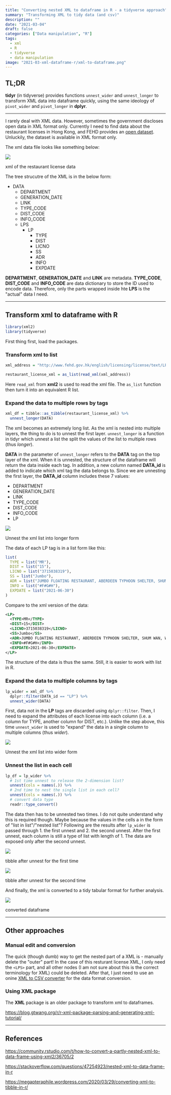 ```yaml
---
title: "Converting nested XML to dataframe in R - a tidyverse approach"
summary: "Transforming XML to tidy data (and csv)"
description: ""
date: "2021-03-04"
draft: false
categories: ["Data manipulation", "R"]
tags:
  - xml
  - R
  - tidyverse
  - data manipulation
image: "2021-03-xml-dataframe-r/xml-to-dataframe.png"
---
```


## TL;DR

**tidyr** (in tidyverse) provides functions `unnest_wider` and `unnest_longer` to transform XML data into dataframe quickly, using the same ideology of `pivot_wider` and `pivot_longer` in **dplyr**.

---

I rarely deal with XML data. However, sometimes the government discloses open data in XML format only. Currently I need to find data about the restaurant licenses in Hong Kong, and FEHD provides an [open dataset](https://data.gov.hk/en-data/dataset/hk-fehd-fehdlmis-restaurant-licences/resource/05053ecc-623a-415f-b703-5f785edd482c). Unluckily, the dataset is available in XML format only.

The xml data file looks like something below:

![](/post/2021-03-xml-dataframe-r/xml-view.png)
<figcaption>xml of the restaurant license data</figcaption>

The tree strucutre of the XML is in the below form:

- DATA
  - DEPARTMENT
  - GENERATION_DATE
  - LINK
  - TYPE_CODE
  - DIST_CODE
  - INFO_CODE
  - LPS
    - LP
      - TYPE
      - DIST
      - LICNO
      - SS
      - ADR
      - INFO
      - EXPDATE

**DEPARTMENT**, **GENERATION_DATE** and **LINK** are metadata. **TYPE_CODE**, **DIST_CODE** and **INFO_CODE** are data dictionary to store the ID used to encode data. Therefore, only the parts wrapped inside hte **LPS** is the "actual" data I need.

---

## Transform xml to dataframe with R

```r
library(xml2)
library(tidyverse)
```

First thing first, load the packages.

### Transform xml to list

```r
xml_address = "http://www.fehd.gov.hk/english/licensing/license/text/LP_Restaurants_EN.XML"

restaurant_license_xml = as_list(read_xml(xml_address))
```

Here `read_xml` from **xml2** is used to read the xml file. The `as_list` function then turn it into an equivalent R list.

### Expand the data to multiple rows by tags

```r
xml_df = tibble::as_tibble(restaurant_license_xml) %>%
  unnest_longer(DATA)
```

The xml becomes an extremely long list. As the xml is nested into multiple layers, the thing to do is to unnest the first layer. `unnest_longer` is a function in tidyr which unnest a list the split the values of the list to multiple rows (thus *longer*).

**DATA** in the parameter of `unnest_longer` refers to the **DATA** tag on the top layer of the xml. When it is unnested, the structure of the dataframe will return the data inside each tag. In addition, a new column named **DATA_id** is added to indicate which xml tag the data belongs to. Since we are unnesting the first layer, the **DATA_id** column includes these 7 values:

  - DEPARTMENT
  - GENERATION_DATE
  - LINK
  - TYPE_CODE
  - DIST_CODE
  - INFO_CODE
  - LP


![](/post/2021-03-xml-dataframe-r/unnest-longer.png)
<figcaption>Unnest the xml list into longer form</figcaption>

The data of each LP tag is in a list form like this:

```r
list(
  TYPE = list("MR"),
  DIST = list("15"),
  LICNO = list("3715038319"),
  SS = list("Jumbo"),
  ADR = list("JUMBO FLOATING RESTAURANT, ABERDEEN TYPHOON SHELTER, SHUM WAN, WONG CHUK HANG, SOUTHERN, HONG KONG"), 
  INFO = list("#F#G#H"),
  EXPDATE = list("2021-06-30")
)
```

Compare to the xml version of the data:

```xml
<LP>
  <TYPE>MR</TYPE>
  <DIST>15</DIST>
  <LICNO>3715038319</LICNO>
  <SS>Jumbo</SS>
  <ADR>JUMBO FLOATING RESTAURANT, ABERDEEN TYPHOON SHELTER, SHUM WAN, WONG CHUK HANG, SOUTHERN, HONG KONG</ADR>
  <INFO>#F#G#H</INFO>
  <EXPDATE>2021-06-30</EXPDATE>
</LP>
```

The structure of the data is thus the same. Still, it is easier to work with list in R.

### Expand the data to multiple columns by tags

```r
lp_wider = xml_df %>%
  dplyr::filter(DATA_id == "LP") %>%
  unnest_wider(DATA) 
```

First, data not in the **LP** tags are discarded using `dplyr::filter`. Then, I need to expand the attributes of each license into each column (i.e. a column for TYPE, another column for DIST, etc.). Unlike the step above, this time `unnest_wider` is used to "expand" the data in a single column to multiple columns (thus *wider*).

![](/post/2021-03-xml-dataframe-r/unnest-wider.png)
<figcaption>Unnest the xml list into wider form</figcaption>

### Unnest the list in each cell

```r
lp_df = lp_wider %>%
  # 1st time unnest to release the 2-dimension list?
  unnest(cols = names(.)) %>%
  # 2nd time to nest the single list in each cell?
  unnest(cols = names(.)) %>%
  # convert data type
  readr::type_convert() 
```

The data then has to be unnested two times. I do not quite understand why this is required though. Maybe because the values in the cells a in the form of "list in list"/"nested list"? Following are the results after `lp_wider` is passed through 1. the first unnest and 2. the second unnest. After the first unnest, each column is still a type of list with length of 1. The data are exposed only after the second unnest.

![](/post/2021-03-xml-dataframe-r/unnest-first-time.png)
<figcaption>tibble after unnest for the first time</figcaption>

![](/post/2021-03-xml-dataframe-r/unnest-second-time.png)
<figcaption>tibble after unnest for the second time</figcaption>

And finally, the xml is converted to a tidy tabular format for further analysis.

![](/post/2021-03-xml-dataframe-r/converted-tibble.png)
<figcaption>converted dataframe</figcaption>

---

## Other approaches

### Manual edit and conversion

The quick (though dumb) way to get the nested part of a XML is - manually delete the "outer" part! In the case of this resturant license XML, I only need the `<LPS>` part, and all other nodes (I am not sure about this is the correct terminology for XML) could be deleted. After that, I just need to use an onine [XML to CSV converter](https://www.convertcsv.com/xml-to-csv.htm) for the data format conversion.

### Using XML package

The **XML** package is an older package to transform xml to dataframes. 

https://blog.gtwang.org/r/r-xml-package-parsing-and-generating-xml-tutorial/

---

## References

https://community.rstudio.com/t/how-to-convert-a-partly-nested-xml-to-data-frame-using-xml2/36705/2

https://stackoverflow.com/questions/47254923/nested-xml-to-data-frame-in-r

https://megapteraphile.wordpress.com/2020/03/29/converting-xml-to-tibble-in-r/